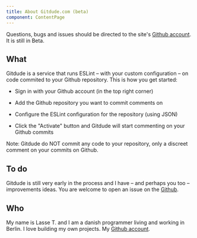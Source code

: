 ```yaml
---
title: About Gitdude.com (beta)
component: ContentPage
---
```


Questions, bugs and issues should be directed to the site's [Github account](https://github.com/lassegit/gitdude.com). It is still in Beta.

## What

Gitdude is a service that runs ESLint – with your custom configuration – on code commited to your Github repository. This is how you get started:

- Sign in with your Github account (in the top right corner)

- Add the Github repository you want to commit comments on

- Configure the ESLint configuration for the repository (using JSON)

- Click the "Activate" button and Gitdude will start commenting on your Github commits

Note: Gitdude do NOT commit any code to your repository, only a discreet comment on your commits on Github.

## To do

Gitdude is still very early in the process and I have – and perhaps you too – improvements ideas. You are welcome to open an issue on the [Github](https://github.com/lassegit/gitdude.com).

## Who

My name is Lasse T. and I am a danish programmer living and working in Berlin. I love building my own projects. My [Github account](https://github.com/lassegit).



